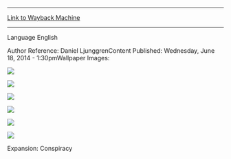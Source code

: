 
---
[Link to Wayback Machine](https://web.archive.org/web/20160307192657/http://magic.wizards.com/en/articles/wallpapers/squirrel-token)

[_metadata_:generator]:- "Drupal 7 (http://drupal.org)"
[_metadata_:node]:- "227246"
[_metadata_:source]:- "article"
[_metadata_:title]:- "Squirrel Token"
[_metadata_:wayback_capture_timestamp]:- "2016-03-07 19:26:57"
[_metadata_:wayback_raw_url]:- "https://web.archive.org/web/20160307192657id_/http://magic.wizards.com/en/articles/wallpapers/squirrel-token"
[_metadata_:wayback_url]:- "http://magic.wizards.com/en/articles/wallpapers/squirrel-token"
---






Language 
 English

Author Reference: Daniel LjunggrenContent Published: Wednesday, June 18, 2014 - 1:30pmWallpaper Images: 

[![](http://magic.wizards.com/sites/mtg/files/styles/large/public/images/wallpaper/Squirrel_CNS_2560x1600_Wallpaper.jpg?itok=H7-7g8vT)](http://magic.wizards.com/sites/mtg/files/images/wallpaper/Squirrel_CNS_2560x1600_Wallpaper.jpg) 



[![](http://magic.wizards.com/sites/mtg/files/styles/large/public/images/wallpaper/Squirrel_CNS_1920x1080_Wallpaper.jpg?itok=UjJlyEtc)](http://magic.wizards.com/sites/mtg/files/images/wallpaper/Squirrel_CNS_1920x1080_Wallpaper.jpg) 



[![](http://magic.wizards.com/sites/mtg/files/styles/large/public/images/wallpaper/Squirrel_CNS_1280x960_Wallpaper.jpg?itok=MFLj0RGS)](http://magic.wizards.com/sites/mtg/files/images/wallpaper/Squirrel_CNS_1280x960_Wallpaper.jpg) 



[![](http://magic.wizards.com/sites/mtg/files/styles/large/public/images/wallpaper/Squirrel_CNS_iPhone_Wallpaper.jpg?itok=UooMzeua)](http://magic.wizards.com/sites/mtg/files/images/wallpaper/Squirrel_CNS_iPhone_Wallpaper.jpg) 



[![](http://magic.wizards.com/sites/mtg/files/styles/large/public/images/wallpaper/Squirrel_CNS_iPad_Wallpaper.jpg?itok=Ev6vlpAL)](http://magic.wizards.com/sites/mtg/files/images/wallpaper/Squirrel_CNS_iPad_Wallpaper.jpg) 



[![](http://magic.wizards.com/sites/mtg/files/styles/large/public/images/wallpaper/Squirrel_CNS_Facebook.jpg?itok=9gzxP-mE)](http://magic.wizards.com/sites/mtg/files/images/wallpaper/Squirrel_CNS_Facebook.jpg) 

Expansion: Conspiracy  

 
